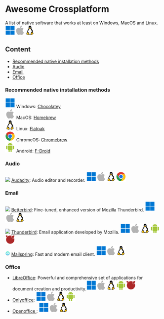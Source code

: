 # Awesome Crossplatform
A list of native software that works at least on Windows, MacOS and Linux.<br>
[<img src=img/win.svg>](## "Windows")[<img src=img/mac.svg>](## "MacOS")[<img src=img/linux.svg>](## "Linux")

## Content
* [Recommended native installation methods](#recommended-native-installation-methods)
* [Audio](#audio)
* [Email](#email)
* [Office](#office)


### Recommended native installation methods
[<img src=img/win.svg>](## "Windows") Windows: [Chocolatey](https://chocolatey.org/install) <br>
[<img src=img/mac.svg>](## "MacOS") MacOS: [Homebrew](https://brew.sh/)<br>
[<img src=img/linux.svg>](## "Linux") Linux: [Flatpak](https://flatpak.org/setup/)<br>
[<img src=img/chrome.svg>](## "ChromeOS") ChromeOS: [Chromebrew](https://chromebrew.github.io/)<br>
[<img src=img/android.svg>](## "Android") Android: [F-Droid](https://f-droid.org/)

### Audio
[<img src=https://www.audacityteam.org/favicon.svg height=16px>](## "Audacity") [Audacity](https://www.audacityteam.org/): Audio editor and recorder. [<img src=img/win.svg>](## "Windows")[<img src=img/mac.svg>](## "MacOS")[<img src=img/linux.svg>](## "Linux")[<img src=img/chrome.svg>](## "ChromeOS")

### Email
[<img src=https://www.betterbird.eu/favicon.ico height=16px>](## "Betterbird") [Betterbird](https://www.betterbird.eu/): Fine-tuned, enhanced version of Mozilla Thunderbird. [<img src=img/win.svg>](## "Windows")[<img src=img/mac.svg>](## "MacOS")[<img src=img/linux.svg>](## "Linux")  <br>
[<img src=https://www.thunderbird.net/favicon.ico height=16px>](## "Thunderbird") [Thunderbird](https://www.thunderbird.net/): Email application developed by Mozilla. [<img src=img/win.svg>](## "Windows")[<img src=img/mac.svg>](## "MacOS")[<img src=img/linux.svg>](## "Linux")[<img src=img/android.svg>](## "Android")[<img src=img/freebds.svg>](## "FreeBDS")  <br>
[<img src=img/mailspring.png height=16px>](## "Mailspring") [Mailspring](https://www.getmailspring.com/): Fast and modern email client. [<img src=img/win.svg>](## "Windows")[<img src=img/mac.svg>](## "MacOS")[<img src=img/linux.svg>](## "Linux")

### Office
* [LibreOffice](https://www.libreoffice.org/): Powerful and comprehensive set of applications for document creation and productivity.[<img src=img/win.svg>](## "Windows")[<img src=img/mac.svg>](## "MacOS")[<img src=img/linux.svg>](## "Linux")[<img src=img/android.svg>](## "Android")[<img src=img/freebds.svg>](## "FreeBDS")
* [Onlyoffice](https://www.onlyoffice.com/): [<img src=img/win.svg>](## "Windows")[<img src=img/mac.svg>](## "MacOS")[<img src=img/linux.svg>](## "Linux")[<img src=img/android.svg>](## "Android")
* [Openoffice ](https://www.openoffice.org/): [<img src=img/win.svg>](## "Windows")[<img src=img/mac.svg>](## "MacOS")[<img src=img/linux.svg>](## "Linux")
